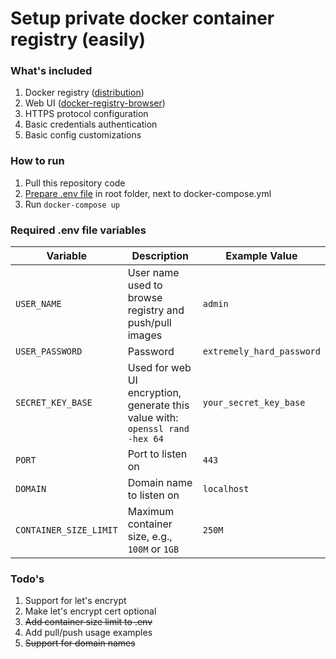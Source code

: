 # Setup private docker container registry (easily)

### What's included

1. Docker registry ([distribution](https://github.com/distribution/distribution/))
2. Web UI ([docker-registry-browser](https://github.com/klausmeyer/docker-registry-browser))
3. HTTPS protocol configuration
4. Basic credentials authentication
5. Basic config customizations

### How to run

1. Pull this repository code
2. [Prepare .env file](#env-file) in root folder, next to docker-compose.yml
3. Run `docker-compose up`

### Required .env file variables

| Variable               | Description                                                                  | Example Value             |
| ---------------------- | ---------------------------------------------------------------------------- | ------------------------- |
| `USER_NAME`            | User name used to browse registry and push/pull images                       | `admin`                   |
| `USER_PASSWORD`        | Password                                                                     | `extremely_hard_password` |
| `SECRET_KEY_BASE`      | Used for web UI encryption, generate this value with: `openssl rand -hex 64` | `your_secret_key_base`    |
| `PORT`                 | Port to listen on                                                            | `443`                     |
| `DOMAIN`               | Domain name to listen on                                                     | `localhost`               |
| `CONTAINER_SIZE_LIMIT` | Maximum container size, e.g., `100M` or `1GB`                                | `250M`                    |

### Todo's

1. Support for let's encrypt
2. Make let's encrypt cert optional
3. ~~Add container size limit to .env~~
4. Add pull/push usage examples
5. ~~Support for domain names~~
